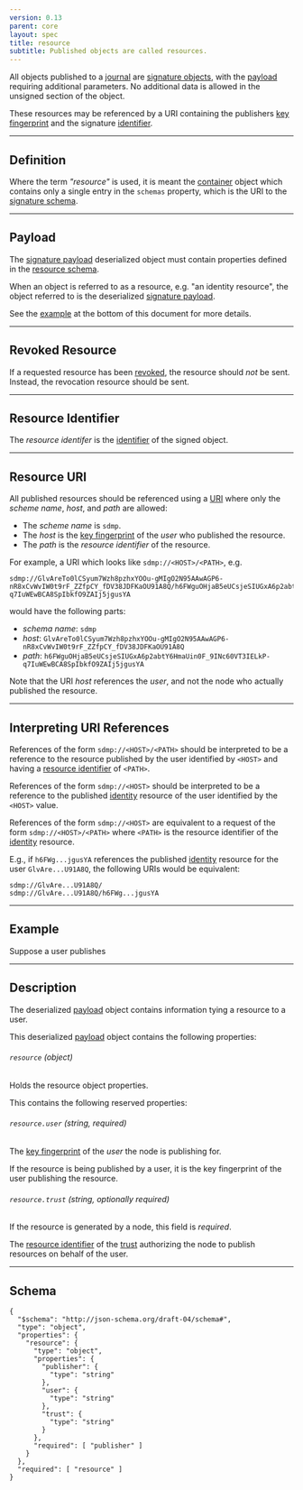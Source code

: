 ```yaml
---
version: 0.13
parent: core
layout: spec
title: resource
subtitle: Published objects are called resources.
---
```



All objects published to a [journal](../../journal/structure) are
[signature objects](../../core/signature), with the
[payload](../../core/signature#payload) requiring additional
parameters. No additional data is allowed in the unsigned
section of the object.

These resources may be referenced by a URI containing the publishers
[key fingerprint](../../core/cryptography#key-fingerprint) and the
signature [identifier](../../core/signature#identifier).

---

## Definition

Where the term *"resource"* is used, it is meant the [container](../../core/container)
object which contains only a single entry in the `schemas` property, which
is the URI to the [signature schema](../../core/signature#description).

---

## Payload

The [signature payload](../../core/signature#payload) deserialized object
must contain properties defined in the [resource schema](#description).

When an object is referred to as a resource, e.g. "an identity resource",
the object referred to is the deserialized [signature payload](../../core/signature).

See the [example](#example) at the bottom of this document for more details.

---

## Revoked Resource

If a requested resource has been [revoked](../../schema/revoke), the resource
should *not* be sent. Instead, the revocation resource should be sent.

---

## Resource Identifier

The *resource identifer* is the [identifier](../../core/signature#identifier)
of the signed object.

---

## Resource URI

All published resources should be referenced using a [URI][uri] where
only the *scheme name*, *host*, and *path* are allowed:

* The *scheme name* is `sdmp`.
* The *host* is the [key fingerprint](../../core/cryptography#key-fingerprint)
  of the *user* who published the resource.
* The *path* is the *resource identifier* of the resource.

For example, a URI which looks like `sdmp://<HOST>/<PATH>`, e.g.

    sdmp://GlvAreTo0lCSyum7Wzh8pzhxYOOu-gMIgO2N95AAwAGP6-nR8xCvWvIW0t9rF_ZZfpCY_fDV38JDFKaOU91A8Q/h6FWguOHjaB5eUCsjeSIUGxA6p2abtY6HmaUin0F_9INc60VT3IELkP-q7IuWEwBCA8SpIbkfO9ZAIj5jgusYA

would have the following parts:

* *schema name*: `sdmp`
* *host*: `GlvAreTo0lCSyum7Wzh8pzhxYOOu-gMIgO2N95AAwAGP6-nR8xCvWvIW0t9rF_ZZfpCY_fDV38JDFKaOU91A8Q`
* *path*: `h6FWguOHjaB5eUCsjeSIUGxA6p2abtY6HmaUin0F_9INc60VT3IELkP-q7IuWEwBCA8SpIbkfO9ZAIj5jgusYA`

Note that the URI *host* references the *user*, and not the
node who actually published the resource.

---

## Interpreting URI References

References of the form `sdmp://<HOST>/<PATH>` should be interpreted to
be a reference to the resource published by the user identified by `<HOST>`
and having a [resource identifier](#resource-identifier) of `<PATH>`.

References of the form `sdmp://<HOST>` should be interpreted to be a
reference to the published [identity](../../core/identity) resource of the
user identified by the `<HOST>` value.

References of the form `sdmp://<HOST>` are equivalent to a request of
the form `sdmp://<HOST>/<PATH>` where `<PATH>` is the resource identifier
of the [identity](../../core/identity) resource.

E.g., if `h6FWg...jgusYA` references the published [identity](../../core/identity)
resource for the user `GlvAre...U91A8Q`, the following URIs would be equivalent:

    sdmp://GlvAre...U91A8Q/
    sdmp://GlvAre...U91A8Q/h6FWg...jgusYA

---

## Example

Suppose a user publishes

---

## Description

The deserialized [payload](#payload) object contains information tying
a resource to a user.

This deserialized [payload](#payload) object contains the following properties:

###### `resource` *(object)*

Holds the resource object properties.

This contains the following reserved properties:

###### `resource.user` *(string, required)*

The [key fingerprint](../../core/cryptography#key-fingerprint) of the
*user* the node is publishing for.

If the resource is being published by a user, it is the key
fingerprint of the user publishing the resource.

###### `resource.trust` *(string, optionally required)*

If the resource is generated by a node, this field is *required*.

The [resource identifier](#resource-identifier) of the [trust](../../schema/trust)
authorizing the node to publish resources on behalf of the user.

---

## Schema

	{
	  "$schema": "http://json-schema.org/draft-04/schema#",
	  "type": "object",
	  "properties": {
	    "resource": {
	      "type": "object",
	      "properties": {
	        "publisher": {
	          "type": "string"
	        },
	        "user": {
	          "type": "string"
	        },
	        "trust": {
	          "type": "string"
	        }
	      },
	      "required": [ "publisher" ]
	    }
	  },
	  "required": [ "resource" ]
	}


[uri]: https://tools.ietf.org/html/rfc3986
